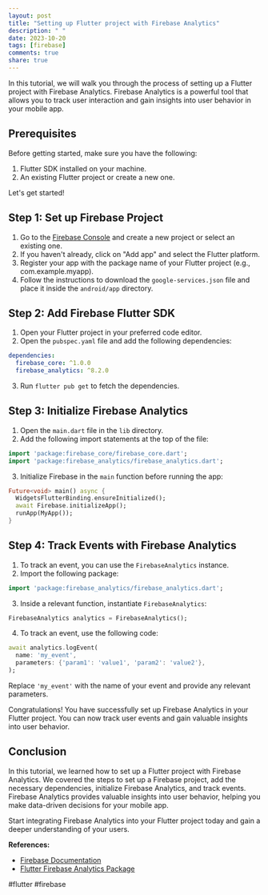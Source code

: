 ```yaml
---
layout: post
title: "Setting up Flutter project with Firebase Analytics"
description: " "
date: 2023-10-20
tags: [firebase]
comments: true
share: true
---
```


In this tutorial, we will walk you through the process of setting up a Flutter project with Firebase Analytics. Firebase Analytics is a powerful tool that allows you to track user interaction and gain insights into user behavior in your mobile app.

## Prerequisites
Before getting started, make sure you have the following:

1. Flutter SDK installed on your machine.
2. An existing Flutter project or create a new one.

Let's get started!

## Step 1: Set up Firebase Project

1. Go to the [Firebase Console](https://console.firebase.google.com/) and create a new project or select an existing one.
2. If you haven't already, click on "Add app" and select the Flutter platform.
3. Register your app with the package name of your Flutter project (e.g., com.example.myapp).
4. Follow the instructions to download the `google-services.json` file and place it inside the `android/app` directory.

## Step 2: Add Firebase Flutter SDK

1. Open your Flutter project in your preferred code editor.
2. Open the `pubspec.yaml` file and add the following dependencies:

```yaml
dependencies:
  firebase_core: ^1.0.0
  firebase_analytics: ^8.2.0
```

3. Run `flutter pub get` to fetch the dependencies.

## Step 3: Initialize Firebase Analytics

1. Open the `main.dart` file in the `lib` directory.
2. Add the following import statements at the top of the file:

```dart
import 'package:firebase_core/firebase_core.dart';
import 'package:firebase_analytics/firebase_analytics.dart';
```

3. Initialize Firebase in the `main` function before running the app:

```dart
Future<void> main() async {
  WidgetsFlutterBinding.ensureInitialized();
  await Firebase.initializeApp();
  runApp(MyApp());
}
```

## Step 4: Track Events with Firebase Analytics

1. To track an event, you can use the `FirebaseAnalytics` instance.
2. Import the following package:

```dart
import 'package:firebase_analytics/firebase_analytics.dart';
```

3. Inside a relevant function, instantiate `FirebaseAnalytics`:

```dart
FirebaseAnalytics analytics = FirebaseAnalytics();
```

4. To track an event, use the following code:

```dart
await analytics.logEvent(
  name: 'my_event',
  parameters: {'param1': 'value1', 'param2': 'value2'},
);
```

Replace `'my_event'` with the name of your event and provide any relevant parameters.

Congratulations! You have successfully set up Firebase Analytics in your Flutter project. You can now track user events and gain valuable insights into user behavior.

## Conclusion

In this tutorial, we learned how to set up a Flutter project with Firebase Analytics. We covered the steps to set up a Firebase project, add the necessary dependencies, initialize Firebase Analytics, and track events. Firebase Analytics provides valuable insights into user behavior, helping you make data-driven decisions for your mobile app.

Start integrating Firebase Analytics into your Flutter project today and gain a deeper understanding of your users.

**References:**
- [Firebase Documentation](https://firebase.google.com/docs)
- [Flutter Firebase Analytics Package](https://pub.dev/packages/firebase_analytics)

#flutter #firebase
